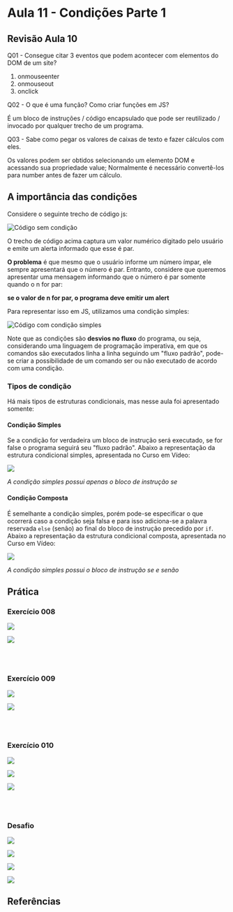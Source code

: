 # Aula 11 - Condições Parte 1

## Revisão Aula 10

Q01 - Consegue citar 3 eventos que podem acontecer com elementos do DOM de um site?

1. onmouseenter
2. onmouseout
3. onclick

Q02 - O que é uma função? Como criar funções em JS?

É um bloco de instruções / código encapsulado que pode ser reutilizado / invocado por qualquer trecho de um programa.

Q03 - Sabe como pegar os valores de caixas de texto e fazer cálculos com eles.

Os valores podem ser obtidos selecionando um elemento DOM e acessando sua propriedade value; Normalmente é necessário convertê-los para number antes de fazer um cálculo.

## A importância das condições

Considere o seguinte trecho de código js:

![Código sem condição](exemplo-linear-js.jpg)

O trecho de código acima captura um valor numérico digitado pelo usuário e emite um alerta informado que esse é par.

**O problema** é que mesmo que o usuário informe um número ímpar, ele sempre apresentará que o número é par. Entranto, considere que queremos apresentar uma mensagem informando que o número é par somente quando o n for par:

**se o valor de n for par, o programa deve emitir um alert**

Para representar isso em JS, utilizamos uma condição simples:

![Código com condição simples](exemplo-condicao-simples-js.jpg)

Note que as condições são **desvios no fluxo** do programa, ou seja, considerando uma linguagem de programação imperativa, em que os comandos são executados linha a linha seguindo um "fluxo padrão", pode-se criar a possibilidade de um comando ser ou não executado de acordo com uma condição.

### Tipos de condição

Há mais tipos de estruturas condicionais, mas nesse aula foi apresentado somente:

#### Condição Simples

Se a condição for verdadeira um bloco de instrução será executado, se for false o programa seguirá seu "fluxo padrão". Abaixo a representação da estrutura condicional simples, apresentada no Curso em Vídeo:

![](./condicao-simples-cvjs.jpg)

_A condição simples possui apenas o bloco de instrução se_

#### Condição Composta

É semelhante a condição simples, porém pode-se especificar o que ocorrerá caso a condição seja falsa e para isso adiciona-se a palavra reservada `else` (senão) ao final do bloco de instrução precedido por `if`. Abaixo a representação da estrutura condicional composta, apresentada no Curso em Vídeo:

![](./condicao-composta-cvjs.jpg)

_A condição simples possui o bloco de instrução se e senão_

## Prática

### Exercício 008

![](ex008.jpg)

![](ex008-02.jpg)

<br/>
<br/>

### Exercício 009

![](ex009.jpg)

![](ex009-09.jpg)

<br/>
<br/>

### Exercício 010

![](ex010.jpg)

![](ex010-resultado.jpg)

![](ex010-resultado-02.jpg)

<br/>
<br/>

### Desafio

![](desafio-html.jpg)

![](desafio-js.jpg)

![](desafio-resultado-01.jpg)

![](desafio-resultado-02.jpg)

## Referências
